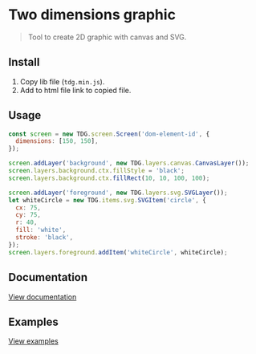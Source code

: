 # Two dimensions graphic

> Tool to create 2D graphic with canvas and SVG.


## Install

1. Copy lib file (`tdg.min.js`).
2. Add to html file link to copied file.


## Usage

```javascript
const screen = new TDG.screen.Screen('dom-element-id', {
  dimensions: [150, 150],
});

screen.addLayer('background', new TDG.layers.canvas.CanvasLayer());
screen.layers.background.ctx.fillStyle = 'black';
screen.layers.background.ctx.fillRect(10, 10, 100, 100);

screen.addLayer('foreground', new TDG.layers.svg.SVGLayer());
let whiteCircle = new TDG.items.svg.SVGItem('circle', {
  cx: 75,
  cy: 75,
  r: 40,
  fill: 'white',
  stroke: 'black',
});
screen.layers.foreground.addItem('whiteCircle', whiteCircle);
```


## Documentation
[View documentation](https://github.com/YegorDB/TDG/tree/master/doc)


## Examples
[View examples](https://github.com/YegorDB/TDG/tree/master/examples)
